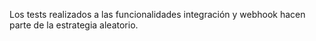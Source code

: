 Los tests realizados a las funcionalidades integración y webhook hacen parte de la estrategia aleatorio.